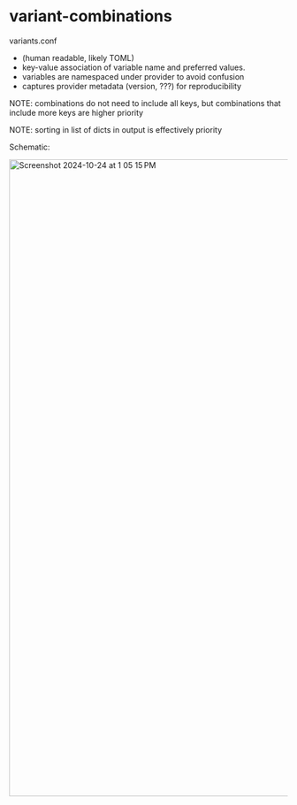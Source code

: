 # variant-combinations

variants.conf
* (human readable, likely TOML)
* key-value association of variable name and preferred values.
* variables are namespaced under provider to avoid confusion
* captures provider metadata (version, ???) for reproducibility

NOTE: combinations do not need to include all keys, but
combinations that include more keys are higher priority

NOTE: sorting in list of dicts in output is effectively priority

Schematic:

<img width="1152" alt="Screenshot 2024-10-24 at 1 05 15 PM" src="https://github.com/user-attachments/assets/c30f9c1a-1f0b-40f7-b714-0774a67893ca">
